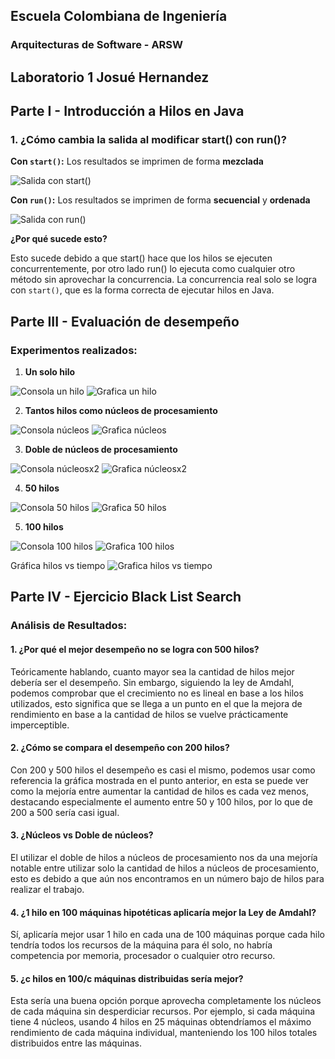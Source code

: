 ## Escuela Colombiana de Ingeniería
### Arquitecturas de Software - ARSW
## Laboratorio 1 Josué Hernandez

## Parte I - Introducción a Hilos en Java

### 1. ¿Cómo cambia la salida al modificar start() con run()?

**Con `start()`:**
Los resultados se imprimen de forma **mezclada**

![Salida con start()](img/pruebastart.png)


**Con `run()`:**
Los resultados se imprimen de forma **secuencial** y **ordenada**

![Salida con run()](img/pruebarun.png)

**¿Por qué sucede esto?**


Esto sucede debido a que start() hace que los hilos se ejecuten concurrentemente, por otro lado run() lo ejecuta como cualquier otro método sin aprovechar la concurrencia.
La concurrencia real solo se logra con `start()`, que es la forma correcta de ejecutar hilos en Java.

## Parte III - Evaluación de desempeño
### Experimentos realizados:

1. **Un solo hilo**

![Consola un hilo](img/consolaunthread.jpg)
![Grafica un hilo](img/graficaunthread.jpg)

2. **Tantos hilos como núcleos de procesamiento**

![Consola núcleos](img/consolanucleosprocesamiento.jpg)
![Grafica núcleos](img/graficanucleosprocesamiento.jpg)

3. **Doble de núcleos de procesamiento**

![Consola núcleosx2](img/consola16hilos.jpg)
![Grafica núcleosx2](img/grafica16hilos.jpg)

4. **50 hilos**

![Consola 50 hilos](img/consola50hilos.jpg)
![Grafica 50 hilos](img/grafica50hilos.jpg)

5. **100 hilos**

![Consola 100 hilos](img/consola100hilos.jpg)
![Grafica 100 hilos](img/grafica100hilos.jpg)


Gráfica hilos vs tiempo
![Grafica hilos vs tiempo](img/GraficaHilosvsTiempo.jpg)

## Parte IV - Ejercicio Black List Search


### Análisis de Resultados:

#### 1. ¿Por qué el mejor desempeño no se logra con 500 hilos?
Teóricamente hablando, cuanto mayor sea la cantidad de hilos mejor debería ser el desempeño. Sin embargo, siguiendo la ley de Amdahl, podemos comprobar que el crecimiento no es lineal en base a los hilos utilizados, esto significa que se llega a un punto en el que la mejora de rendimiento en base a la cantidad de hilos se vuelve prácticamente imperceptible.

#### 2. ¿Cómo se compara el desempeño con 200 hilos?

Con 200 y 500 hilos el desempeño es casi el mismo, podemos usar como referencia la gráfica mostrada en el punto anterior, en esta se puede ver como la mejoría entre aumentar la cantidad de hilos es cada vez menos, destacando especialmente el aumento entre 50 y 100 hilos, por lo que de 200 a 500 sería casi igual.

#### 3. ¿Núcleos vs Doble de núcleos?

El utilizar el doble de hilos a núcleos de procesamiento nos da una mejoría notable entre utilizar solo la cantidad de hilos a núcleos de procesamiento, esto es debido a que aún nos encontramos en un número bajo de hilos para realizar el trabajo.

#### 4. ¿1 hilo en 100 máquinas hipotéticas aplicaría mejor la Ley de Amdahl?

Sí, aplicaría mejor usar 1 hilo en cada una de 100 máquinas porque cada hilo tendría todos los recursos de la máquina para él solo, no habría competencia por memoria, procesador o cualquier otro recurso.

#### 5. ¿c hilos en 100/c máquinas distribuidas sería mejor?

Esta sería una buena opción porque aprovecha completamente los núcleos de cada máquina sin desperdiciar recursos. Por ejemplo, si cada máquina tiene 4 núcleos, usando 4 hilos en 25 máquinas obtendríamos el máximo rendimiento de cada máquina individual, manteniendo los 100 hilos totales distribuidos entre las máquinas.
